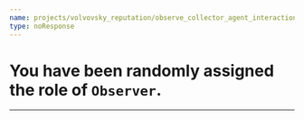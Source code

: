 ```yaml
---
name: projects/volvovsky_reputation/observe_collector_agent_interaction.md
type: noResponse
---
```


# You have been randomly assigned the role of `Observer`.

---
